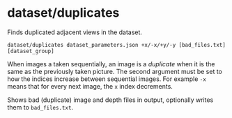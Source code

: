 # dataset/duplicates

Finds duplicated adjacent views in the dataset.

    dataset/duplicates dataset_parameters.json +x/-x/+y/-y [bad_files.txt] [dataset_group]

When images a taken sequentially, an image is a _duplicate_ when it is the same as the previously taken picture. The second argument must be set to how the indices increase between sequential images. For example `-x` means that for every next image, the `x` index decrements.

Shows bad (duplicate) image and depth files in output, optionally writes them to `bad_files.txt`.
